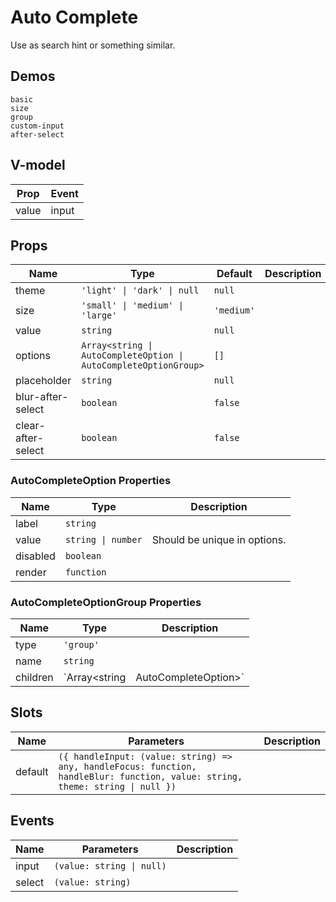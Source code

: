 # Auto Complete
Use as search hint or something similar.
## Demos
```demo
basic
size
group
custom-input
after-select
```
## V-model
|Prop|Event|
|-|-|
|value|input|

## Props
|Name|Type|Default|Description|
|-|-|-|-|
|theme|`'light' \| 'dark' \| null`|`null`||
|size|`'small' \| 'medium' \| 'large'`|`'medium'`||
|value|`string`|`null`||
|options|`Array<string \| AutoCompleteOption \| AutoCompleteOptionGroup>`|`[]`||
|placeholder|`string`|`null`||
|blur-after-select|`boolean`|`false`||
|clear-after-select|`boolean`|`false`||

### AutoCompleteOption Properties
|Name|Type|Description|
|-|-|-|
|label|`string`||
|value|`string \| number`|Should be unique in options.|
|disabled|`boolean`||
|render|`function`||

### AutoCompleteOptionGroup Properties
|Name|Type|Description|
|-|-|-|
|type|`'group'`||
|name|`string`||
|children|`Array<string | AutoCompleteOption>`||

## Slots
|Name|Parameters|Description|
|-|-|-|
|default|`({ handleInput: (value: string) => any, handleFocus: function, handleBlur: function, value: string, theme: string \| null })`||

## Events
|Name|Parameters|Description|
|-|-|-|
|input|`(value: string \| null)`||
|select|`(value: string)`||
